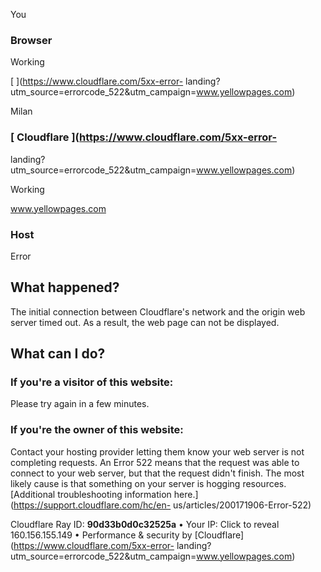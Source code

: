 You

###  Browser

Working

[ ](https://www.cloudflare.com/5xx-error-
landing?utm_source=errorcode_522&utm_campaign=www.yellowpages.com)

Milan

###  [ Cloudflare ](https://www.cloudflare.com/5xx-error-
landing?utm_source=errorcode_522&utm_campaign=www.yellowpages.com)

Working

www.yellowpages.com

###  Host

Error

## What happened?

The initial connection between Cloudflare's network and the origin web server
timed out. As a result, the web page can not be displayed.

## What can I do?

### If you're a visitor of this website:

Please try again in a few minutes.

### If you're the owner of this website:

Contact your hosting provider letting them know your web server is not
completing requests. An Error 522 means that the request was able to connect
to your web server, but that the request didn't finish. The most likely cause
is that something on your server is hogging resources. [Additional
troubleshooting information here.](https://support.cloudflare.com/hc/en-
us/articles/200171906-Error-522)

Cloudflare Ray ID: **90d33b0d0c32525a** • Your IP: Click to reveal
160.156.155.149 • Performance & security by
[Cloudflare](https://www.cloudflare.com/5xx-error-
landing?utm_source=errorcode_522&utm_campaign=www.yellowpages.com)

